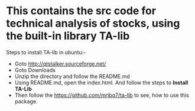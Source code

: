 # This contains the src code for technical analysis of stocks, using the built-in library TA-lib

Steps to install TA-lib in ubuntu:-
- Goto http://qtstalker.sourceforge.net/
- Goto Downloads
- Unzip the directory and follow the README.md
- Using README.md, open the index.html. And follow the steps to **Install TA-Lib**
- Then follow the https://github.com/mrjbq7/ta-lib to see, how to use this package.
